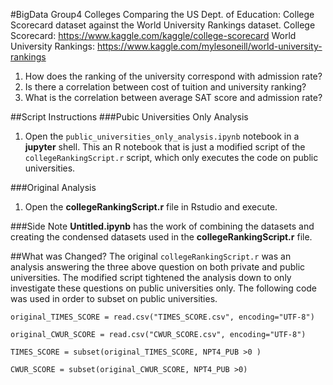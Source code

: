 #BigData Group4 Colleges
Comparing the US Dept. of Education: College Scorecard dataset against the World University Rankings dataset.
College Scorecard: https://www.kaggle.com/kaggle/college-scorecard
World University Rankings: https://www.kaggle.com/mylesoneill/world-university-rankings

1. How does the ranking of the university correspond with admission rate?
2. Is there a correlation between cost of tuition and university ranking?
3. What is the correlation between average SAT score and admission rate?

##Script Instructions
###Pubic Universities Only Analysis
1. Open the `public_universities_only_analysis.ipynb` notebook in a **jupyter** shell. This an R notebook that is just a modified script of the `collegeRankingScript.r` script, which only executes the code on public universities. 

###Original Analysis
1. Open the **collegeRankingScript.r** file in Rstudio and execute. 

###Side Note
**Untitled.ipynb** has the work of combining the datasets and creating the condensed datasets used in the **collegeRankingScript.r** file.


##What was Changed?
The original `collegeRankingScript.r` was an analysis answering the three above question on both private and public universities.  The modified script tightened the analysis down to only investigate these questions on public universities only. The following code was used in order to subset on public universities. 

```original_TIMES_SCORE = read.csv("TIMES_SCORE.csv", encoding="UTF-8")```

```original_CWUR_SCORE = read.csv("CWUR_SCORE.csv", encoding="UTF-8")```

```TIMES_SCORE = subset(original_TIMES_SCORE, NPT4_PUB >0 )```

```CWUR_SCORE = subset(original_CWUR_SCORE, NPT4_PUB >0)```